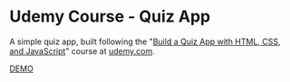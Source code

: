 # Udemy Course - Quiz App

A simple quiz app, built following the "[Build a Quiz App with HTML, CSS, and JavaScript](https://www.udemy.com/course/build-a-quiz-app-with-html-css-and-javascript/)" course at [udemy.com](https://www.udemy.com/).

[DEMO](https://zesty-empanada-84db94.netlify.app)
